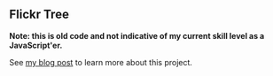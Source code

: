 Flickr Tree
-------------

**Note: this is old code and not indicative of my current skill level as a JavaScript'er.**

See [my blog post] to learn more about this project.

  [my blog post]: http://blog.joelverhagen.com/2009/09/02/flickr-tree/